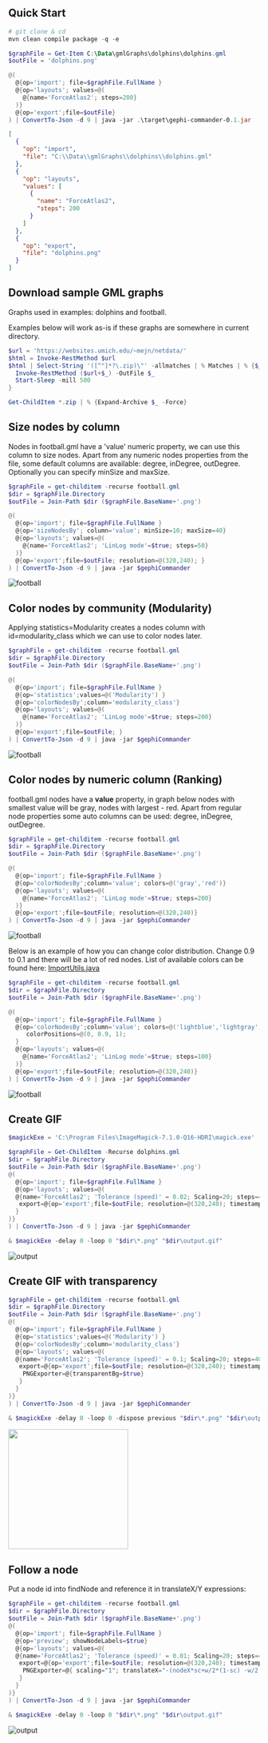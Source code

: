 ## Quick Start
```powershell
# git clone & cd
mvn clean compile package -q -e

$graphFile = Get-Item C:\Data\gmlGraphs\dolphins\dolphins.gml
$outFile = 'dolphins.png'

@(
  @{op='import'; file=$graphFile.FullName }
  @{op='layouts'; values=@(
    @{name='ForceAtlas2'; steps=200}
  )}
  @{op='export';file=$outFile}
) | ConvertTo-Json -d 9 | java -jar .\target\gephi-commander-0.1.jar
```
```json
[
  {
    "op": "import",
    "file": "C:\\Data\\gmlGraphs\\dolphins\\dolphins.gml"
  },
  {
    "op": "layouts",
    "values": [
      {
        "name": "ForceAtlas2",
        "steps": 200
      }
    ]
  },
  {
    "op": "export",
    "file": "dolphins.png"
  }
]
```

## Download sample GML graphs

Graphs used in examples: dolphins and football.

Examples below will work as-is if these graphs are somewhere in current directory.

```powershell
$url = 'https://websites.umich.edu/~mejn/netdata/'
$html = Invoke-RestMethod $url
$html | Select-String '([^"]*?\.zip)\"' -allmatches | % Matches | % {$_.groups[1].value} | Out-GridView -PassThru | % {
  Invoke-RestMethod ($url+$_) -OutFile $_
  Start-Sleep -mill 500
}

Get-ChildItem *.zip | % {Expand-Archive $_ -Force}
```

## Size nodes by column

Nodes in football.gml have a 'value' numeric property, we can use this column to size nodes. Apart from any numeric nodes properties from the file, some default columns are available: degree, inDegree, outDegree. Optionally you can specify minSize and maxSize.

```powershell
$graphFile = get-childitem -recurse football.gml
$dir = $graphFile.Directory
$outFile = Join-Path $dir ($graphFile.BaseName+'.png')

@(
  @{op='import'; file=$graphFile.FullName }
  @{op='sizeNodesBy'; column='value'; minSize=10; maxSize=40}
  @{op='layouts'; values=@(
    @{name='ForceAtlas2'; 'LinLog mode'=$true; steps=50}
  )}
  @{op='export';file=$outFile; resolution=@(320,240); }
) | ConvertTo-Json -d 9 | java -jar $gephiCommander
```
![football](https://github.com/user-attachments/assets/c6424a45-e9ca-4e95-b99f-b867f2c6df76)

## Color nodes by community (Modularity)

Applying statistics=Modularity creates a nodes column with id=modularity_class which we can use to color nodes later.

```powershell
$graphFile = get-childitem -recurse football.gml
$dir = $graphFile.Directory
$outFile = Join-Path $dir ($graphFile.BaseName+'.png')

@(
  @{op='import'; file=$graphFile.FullName }
  @{op='statistics';values=@('Modularity') }
  @{op='colorNodesBy';column='modularity_class'}
  @{op='layouts'; values=@(
    @{name='ForceAtlas2'; 'LinLog mode'=$true; steps=200}
  )}
  @{op='export';file=$outFile; }
) | ConvertTo-Json -d 9 | java -jar $gephiCommander
```
![football](https://github.com/user-attachments/assets/860fe61c-9c49-40a1-81e8-089c80d5545c)

## Color nodes by numeric column (Ranking)

football.gml nodes have a **value** property, in graph below nodes with smallest value will be gray, nodes with largest - red. Apart from regular node properties some auto columns can be used: degree, inDegree, outDegree.

```powershell
$graphFile = get-childitem -recurse football.gml
$dir = $graphFile.Directory
$outFile = Join-Path $dir ($graphFile.BaseName+'.png')

@(
  @{op='import'; file=$graphFile.FullName }
  @{op='colorNodesBy';column='value'; colors=@('gray','red')}
  @{op='layouts'; values=@(
    @{name='ForceAtlas2'; 'LinLog mode'=$true; steps=200}
  )}
  @{op='export';file=$outFile; resolution=@(320,240)}
) | ConvertTo-Json -d 9 | java -jar $gephiCommander
```
![football](https://github.com/user-attachments/assets/3c91b5bc-5697-46c0-a698-fed3eb7931a8)

Below is an example of how you can change color distribution. Change 0.9 to 0.1 and there will be a lot of red nodes. List of available colors can be found here: [ImportUtils.java](https://github.com/gephi/gephi/blob/master/modules/ImportAPI/src/main/java/org/gephi/io/importer/api/ImportUtils.java)

```powershell
$graphFile = get-childitem -recurse football.gml
$dir = $graphFile.Directory
$outFile = Join-Path $dir ($graphFile.BaseName+'.png')

@(
  @{op='import'; file=$graphFile.FullName }
  @{op='colorNodesBy';column='value'; colors=@('lightblue','lightgray','red');
     colorPositions=@(0, 0.9, 1);
  }
  @{op='layouts'; values=@(
    @{name='ForceAtlas2'; 'LinLog mode'=$true; steps=100}
  )}
  @{op='export';file=$outFile; resolution=@(320,240)}
) | ConvertTo-Json -d 9 | java -jar $gephiCommander
```
![football](https://github.com/user-attachments/assets/b0ce5009-7ca9-4525-add5-afa08b834d4b)

## Create GIF
```powershell
$magickExe = 'C:\Program Files\ImageMagick-7.1.0-Q16-HDRI\magick.exe'

$graphFile = Get-ChildItem -Recurse dolphins.gml
$dir = $graphFile.Directory
$outFile = Join-Path $dir ($graphFile.BaseName+'.png')
@(
  @{op='import'; file=$graphFile.FullName }
  @{op='layouts'; values=@(
  @{name='ForceAtlas2'; 'Tolerance (speed)' = 0.02; Scaling=20; steps=40; exportEach=1;
   export=@{op='export';file=$outFile; resolution=@(320,240); timestamp=$true}
  }
)}
) | ConvertTo-Json -d 9 | java -jar $gephiCommander

& $magickExe -delay 0 -loop 0 "$dir\*.png" "$dir\output.gif"
```
![output](https://github.com/user-attachments/assets/3f7601cc-c693-4656-984e-d48b3aaeffb7)

## Create GIF with transparency
```powershell
$graphFile = get-childitem -recurse football.gml
$dir = $graphFile.Directory
$outFile = Join-Path $dir ($graphFile.BaseName+'.png')
@(
  @{op='import'; file=$graphFile.FullName }
  @{op='statistics';values=@('Modularity') }
  @{op='colorNodesBy';column='modularity_class'}
  @{op='layouts'; values=@(
  @{name='ForceAtlas2'; 'Tolerance (speed)' = 0.1; Scaling=20; steps=40; exportEach=1;
   export=@{op='export';file=$outFile; resolution=@(320,240); timestamp=$true
    PNGExporter=@{transparentBg=$true}
   }
  }
)}
) | ConvertTo-Json -d 9 | java -jar $gephiCommander

& $magickExe -delay 0 -loop 0 -dispose previous "$dir\*.png" "$dir\output.gif"
```
<img src="https://github.com/user-attachments/assets/d3fee647-247d-459c-afbf-42648440789a" width="240"/>

## Follow a node

Put a node id into findNode and reference it in translateX/Y expressions:
```powershell
$graphFile = get-childitem -recurse football.gml
$dir = $graphFile.Directory
$outFile = Join-Path $dir ($graphFile.BaseName+'.png')
@(
  @{op='import'; file=$graphFile.FullName }
  @{op='preview'; showNodeLabels=$true}
  @{op='layouts'; values=@(
  @{name='ForceAtlas2'; 'Tolerance (speed)' = 0.01; Scaling=20; steps=40; exportEach=1;
   export=@{op='export';file=$outFile; resolution=@(320,240); timestamp=$true;
    PNGExporter=@{ scaling="1"; translateX="-(nodeX*sc+w/2*(1-sc) -w/2 )/sc"; translateY="-(-nodeY*sc+h/2*(1-sc) -h/2 )/sc"; findNode="23"}
   }
  }
)}
) | ConvertTo-Json -d 9 | java -jar $gephiCommander

& $magickExe -delay 0 -loop 0 "$dir\*.png" "$dir\output.gif"
```
![output](https://github.com/user-attachments/assets/77f5884b-eeee-4c6a-bd62-675fa6763d31)
